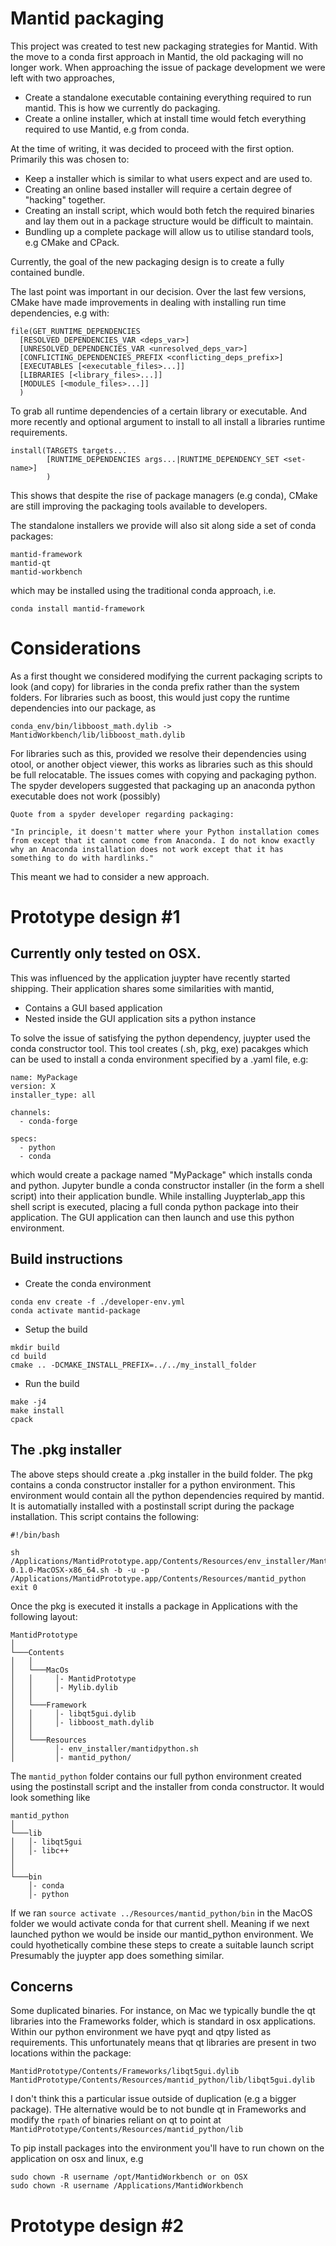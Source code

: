 # Mantid packaging
This project was created to test new packaging strategies for Mantid. With the move to a conda first approach in Mantid, the old packaging will no longer work. When approaching the issue of package development we were left with two approaches,

- Create a standalone executable containing everything required to run mantid. This is how we currently do packaging.
- Create a online installer, which at install time would fetch everything required to use Mantid, e.g from conda.

At the time of writing, it was decided to proceed with the first option. Primarily this was chosen to:

- Keep a installer which is similar to what users expect and are used to.
- Creating an online based installer will require a certain degree of "hacking" together. 
- Creating an install script, which would both fetch the required binaries and lay them out in a package structure would be difficult to maintain.
- Bundling up a complete package will allow us to utilise standard tools, e.g CMake and CPack. 

Currently, the goal of the new packaging design is to create a fully contained bundle.

The last point was important in our decision. Over the last few versions, CMake have made improvements in dealing with installing run time dependencies, e.g with:
```
file(GET_RUNTIME_DEPENDENCIES
  [RESOLVED_DEPENDENCIES_VAR <deps_var>]
  [UNRESOLVED_DEPENDENCIES_VAR <unresolved_deps_var>]
  [CONFLICTING_DEPENDENCIES_PREFIX <conflicting_deps_prefix>]
  [EXECUTABLES [<executable_files>...]]
  [LIBRARIES [<library_files>...]]
  [MODULES [<module_files>...]]
  )
```
To grab all runtime dependencies of a certain library or executable. And more recently and optional argument to install to all install a libraries runtime requirements. 
```
install(TARGETS targets...
        [RUNTIME_DEPENDENCIES args...|RUNTIME_DEPENDENCY_SET <set-name>]
        )
```
This shows that despite the rise of package managers (e.g conda), CMake are still improving the packaging tools available to developers.

The standalone installers we provide will also sit along side a set of conda packages:
```
mantid-framework
mantid-qt
mantid-workbench
```
which may be installed using the traditional conda approach, i.e.

```
conda install mantid-framework
```
# Considerations
As a first thought we considered modifying the current packaging scripts to look (and copy) for libraries in the conda prefix rather than the system folders. For libraries such as boost, this would just copy the runtime dependencies into our package, as 

```
conda_env/bin/libboost_math.dylib -> MantidWorkbench/lib/libboost_math.dylib
```
For libraries such as this, provided we resolve their dependencies using otool, or another object viewer, this works as libraries such as this should be full relocatable. The issues comes with copying and packaging python. The spyder developers suggested that packaging up an anaconda python executable does not work (possibly)
```
Quote from a spyder developer regarding packaging:

"In principle, it doesn't matter where your Python installation comes from except that it cannot come from Anaconda. I do not know exactly why an Anaconda installation does not work except that it has something to do with hardlinks."
```

This meant we had to consider a new approach.

# Prototype design #1
## Currently only tested on OSX. 
This was influenced by the application juypter have recently started shipping. Their application shares some similarities with mantid,

- Contains a GUI based application
- Nested inside the GUI application sits a python instance

To solve the issue of satisfying the python dependency, juypter used the conda constructor tool. This tool creates (.sh, pkg, exe) pacakges which can be used to install a conda environment specified by a .yaml file, e.g:
```
name: MyPackage
version: X
installer_type: all

channels:
  - conda-forge

specs:
  - python
  - conda
```
which would create a package named "MyPackage" which installs conda and python. Jupyter bundle a conda constructor installer (in the form a shell script) into their application bundle. While installing Juypterlab_app this shell script is executed, placing a full conda python package into their application. The GUI application can then launch and use this python environment.  


## Build instructions

- Create the conda environment
```
conda env create -f ./developer-env.yml
conda activate mantid-package
```
- Setup the build
```
mkdir build
cd build
cmake .. -DCMAKE_INSTALL_PREFIX=../../my_install_folder
```
- Run the build
```
make -j4
make install
cpack
```

## The .pkg installer 
The above steps should create a .pkg installer in the build folder. The pkg contains a conda constructor installer for a python environment. This environment would contain all the python dependencies required by mantid. It is automatially installed with a postinstall script during the package installation. This script contains the following:
```
#!/bin/bash

sh /Applications/MantidPrototype.app/Contents/Resources/env_installer/MantidPython-0.1.0-MacOSX-x86_64.sh -b -u -p /Applications/MantidPrototype.app/Contents/Resources/mantid_python
exit 0
```

Once the pkg is executed it installs a package in Applications with the following layout:
```
MantidPrototype
│
└───Contents
│   │
│   └───MacOs
│   │     │- MantidPrototype
│   │     │- Mylib.dylib
│   │         
│   └───Framework
│   │     │- libqt5gui.dylib
│   │     │- libboost_math.dylib 
│   │         
│   └───Resources
│         │- env_installer/mantidpython.sh
│         │- mantid_python/
```


The `mantid_python` folder contains our full python environment created using the postinstall script and the installer from conda constructor. It would look something like

```
mantid_python
│
└───lib
│   │- libqt5gui
│   │- libc++
│   
│
└───bin
    │- conda
    │- python
```

If we ran `source activate ../Resources/mantid_python/bin` in the MacOS folder we would activate conda for that current shell. Meaning if we next launched python we would be inside our mantid_python environment. We could hyothetically combine these steps to create a suitable launch script Presumably the juypter app does something similar.


## Concerns
Some duplicated binaries. For instance, on Mac we typically bundle the qt libraries into the Frameworks folder, which is standard in osx applications. Within our python environment we have pyqt and qtpy listed as requirements. This unfortunately means that qt libraries are present in two locations within the package:

`MantidPrototype/Contents/Frameworks/libqt5gui.dylib`
`MantidPrototype/Contents/Resources/mantid_python/lib/libqt5gui.dylib`

I don't think this a particular issue outside of duplication (e.g a bigger package). THe alternative would be to not bundle qt in Frameworks and modify the `rpath` of binaries reliant on qt to point at `MantidPrototype/Contents/Resources/mantid_python/lib`

To pip install packages into the environment you'll have to run chown on the application on osx and linux, e.g
```
sudo chown -R username /opt/MantidWorkbench or on OSX
sudo chown -R username /Applications/MantidWorkbench 
```
# Prototype design #2